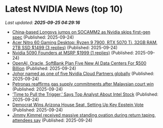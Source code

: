 # Latest NVIDIA News (top 10)
_Last updated: **2025-09-25 04:29:16**_

- [China-based Longsys jumps on SOCAMM2 as Nvidia skips first-gen spec](https://www.digitimes.com/news/a20250924PD225/nvidia-market-ai-server-hbm-sk-hynix.html) (Published: 2025-09-24)
- [Acer Nitro 60 Gaming Desktop: Ryzen 9 7900, RTX 5070 Ti, 32GB RAM, 2TB SSD $1499 (3 replies)](https://slickdeals.net/f/18628957-acer-nitro-60-gaming-desktop-ryzen-9-7900-rtx-5070-ti-32gb-ram-2tb-ssd-1499) (Published: 2025-09-24)
- [Nvidia 5090 Founders at MSRP $1999 (1 replies)](https://slickdeals.net/f/18628948-nvidia-5090-founders-at-msrp-1999) (Published: 2025-09-24)
- [OpenAI, Oracle, SoftBank Plan Five New AI Data Centers For $500 Billion](https://slashdot.org/submission/17340494/openai-oracle-softbank-plan-five-new-ai-data-centers-for-500-billion) (Published: 2025-09-24)
- [Johor named as one of five Nvidia Cloud Partners globally](https://www.thestar.com.my/news/nation/2025/09/24/johor-named-as-one-of-five-nvidia-cloud-partners-globally) (Published: 2025-09-24)
- [Petronas reaffirms gas supply commitments after Malaysian court win](https://biztoc.com/x/24e972622b63fd72) (Published: 2025-09-24)
- [‘Time to Pull the Trigger,’ Says Top Analyst About Intel Stock](https://biztoc.com/x/4f492b547e6b0435) (Published: 2025-09-24)
- [Democrat Wins Arizona House Seat, Setting Up Key Epstein Vote](https://biztoc.com/x/40a22885ca10d0f1) (Published: 2025-09-24)
- [Jimmy Kimmel received massive standing ovation during return taping, attendees say](https://biztoc.com/x/549fc2ce1d1ee538) (Published: 2025-09-24)
